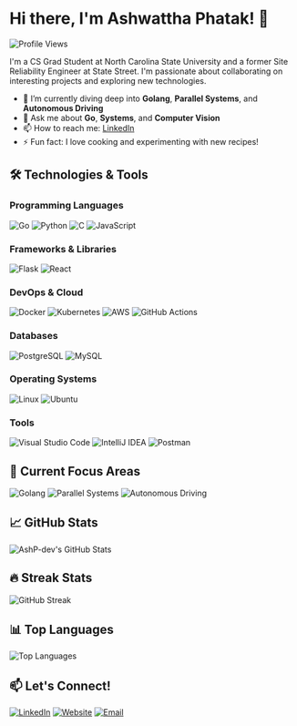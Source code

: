 # Hi there, I'm Ashwattha Phatak! 👋

![Profile Views](https://komarev.com/ghpvc/?username=AshP-dev&style=flat-square&color=blue)

I'm a CS Grad Student at North Carolina State University and a former Site Reliability Engineer at State Street. I'm passionate about collaborating on interesting projects and exploring new technologies.

- 🌱 I’m currently diving deep into **Golang**, **Parallel Systems**, and **Autonomous Driving**
- 💬 Ask me about **Go**, **Systems**, and **Computer Vision**
- 📫 How to reach me: [LinkedIn](https://www.linkedin.com/in/ashwattha-phatak-4536651b1/)
- ⚡ Fun fact: I love cooking and experimenting with new recipes!

## 🛠️ Technologies & Tools

### Programming Languages
![Go](https://img.shields.io/badge/Go-00ADD8?style=for-the-badge&logo=go&logoColor=white)
![Python](https://img.shields.io/badge/Python-3776AB?style=for-the-badge&logo=python&logoColor=white)
![C](https://img.shields.io/badge/C-00599C?style=for-the-badge&logo=cplusplus&logoColor=white)
![JavaScript](https://img.shields.io/badge/JavaScript-F7DF1E?style=for-the-badge&logo=javascript&logoColor=black)

### Frameworks & Libraries
![Flask](https://img.shields.io/badge/Flask-000000?style=for-the-badge&logo=flask&logoColor=white)
![React](https://img.shields.io/badge/React-20232A?style=for-the-badge&logo=react&logoColor=61DAFB)

### DevOps & Cloud
![Docker](https://img.shields.io/badge/Docker-2496ED?style=for-the-badge&logo=docker&logoColor=white)
![Kubernetes](https://img.shields.io/badge/Kubernetes-326CE5?style=for-the-badge&logo=kubernetes&logoColor=white)
![AWS](https://img.shields.io/badge/AWS-232F3E?style=for-the-badge&logo=amazon-aws&logoColor=white)
![GitHub Actions](https://img.shields.io/badge/GitHub%20Actions-2088FF?style=for-the-badge&logo=github-actions&logoColor=white)

### Databases
![PostgreSQL](https://img.shields.io/badge/PostgreSQL-336791?style=for-the-badge&logo=postgresql&logoColor=white)
![MySQL](https://img.shields.io/badge/MySQL-4479A1?style=for-the-badge&logo=mysql&logoColor=white)

### Operating Systems
![Linux](https://img.shields.io/badge/Linux-FCC624?style=for-the-badge&logo=linux&logoColor=black)
![Ubuntu](https://img.shields.io/badge/Ubuntu-E95420?style=for-the-badge&logo=ubuntu&logoColor=white)

### Tools
![Visual Studio Code](https://img.shields.io/badge/VS%20Code-007ACC?style=for-the-badge&logo=visual-studio-code&logoColor=white)
![IntelliJ IDEA](https://img.shields.io/badge/IntelliJ%20IDEA-000000?style=for-the-badge&logo=intellij-idea&logoColor=white)
![Postman](https://img.shields.io/badge/Postman-FF6C37?style=for-the-badge&logo=postman&logoColor=white)

## 🚗 Current Focus Areas

![Golang](https://img.shields.io/badge/Golang-%2300ADD8.svg?style=for-the-badge&logo=go&logoColor=white)
![Parallel Systems](https://img.shields.io/badge/Parallel%20Systems-%23FFD700.svg?style=for-the-badge&logo=high-performance-computing&logoColor=black)
![Autonomous Driving](https://img.shields.io/badge/Autonomous%20Driving-%230092A8.svg?style=for-the-badge&logo=self-driving-car&logoColor=white)

## 📈 GitHub Stats

![AshP-dev's GitHub Stats](https://github-readme-stats.vercel.app/api?username=AshP-dev&show_icons=true&theme=radical)

## 🔥 Streak Stats

![GitHub Streak](https://github-readme-streak-stats.herokuapp.com/?user=AshP-dev&theme=radical)

## 📊 Top Languages

![Top Languages](https://github-readme-stats.vercel.app/api/top-langs/?username=AshP-dev&layout=compact&theme=radical)

## 📫 Let's Connect!

[![LinkedIn](https://img.shields.io/badge/LinkedIn-ashwattha--phatak-4536651b1-blue?style=flat-square&logo=linkedin)](https://www.linkedin.com/in/ashwattha-phatak-4536651b1/)
[![Website](https://img.shields.io/badge/Website-ashp--dev.github.io-blue?style=flat-square&logo=google-chrome)](https://ashp-dev.github.io/)
[![Email](https://img.shields.io/badge/Email-ashwatthap@gmail.com-blue?style=flat-square&logo=gmail)](mailto:ashwatthap@gmail.com)


<!--
**AshP-dev/AshP-dev** is a ✨ _special_ ✨ repository because its `README.md` (this file) appears on your GitHub profile.

Here are some ideas to get you started:

- 🔭 I’m currently working on ...
- 🌱 I’m currently learning ...
- 👯 I’m looking to collaborate on ...
- 🤔 I’m looking for help with ...
- 💬 Ask me about ...
- 📫 How to reach me: ...
- 😄 Pronouns: ...
- ⚡ Fun fact: ...
-->
